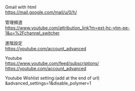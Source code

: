 Gmail with html  
https://mail.google.com/mail/u/0/h/

管理頻道  
https://www.youtube.com/attribution_link?m=ext-hc-ytm-pe-1&u=%2Fchannel_switcher  

進階設定  
https://youtube.com/account_advanced  

Youtube  
https://www.youtube.com/feed/subscriptions/  
https://youtube.com/account_advanced  

Youtube Wishlist setting:(add at the end of url)  
&advanced_settings=1&disable_polymer=1  